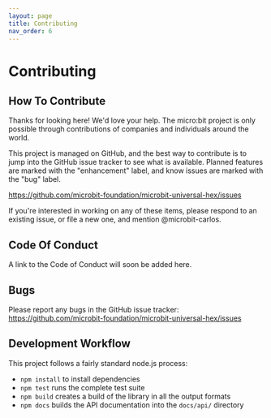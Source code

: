 ```yaml
---
layout: page
title: Contributing
nav_order: 6
---
```


# Contributing

## How To Contribute

Thanks for looking here! We'd love your help. The micro:bit project is only
possible through contributions of companies and individuals around the world.

This project is managed on GitHub, and the best way to contribute is to jump
into the GitHub issue tracker to see what is available. Planned features are
marked with the "enhancement" label, and know issues are marked with the "bug"
label.

https://github.com/microbit-foundation/microbit-universal-hex/issues

If you're interested in working on any of these items, please respond to an
existing issue, or file a new one, and mention @microbit-carlos.

## Code Of Conduct

A link to the Code of Conduct will soon be added here.

## Bugs

Please report any bugs in the GitHub issue tracker:
https://github.com/microbit-foundation/microbit-universal-hex/issues

## Development Workflow

This project follows a fairly standard node.js process:

- `npm install` to install dependencies
- `npm test` runs the complete test suite
- `npm build` creates a build of the library in all the output formats
- `npm docs` builds the API documentation into the `docs/api/` directory
